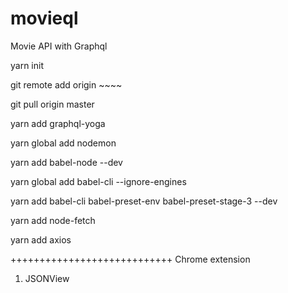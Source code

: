 # movieql

Movie API with Graphql

yarn init

git remote add origin ~~~~

git pull origin master

yarn add graphql-yoga

yarn global add nodemon

yarn add babel-node --dev

yarn global add babel-cli --ignore-engines

yarn add babel-cli babel-preset-env babel-preset-stage-3 --dev

yarn add node-fetch

yarn add axios

++++++++++++++++++++++++++++
Chrome extension

1. JSONView
